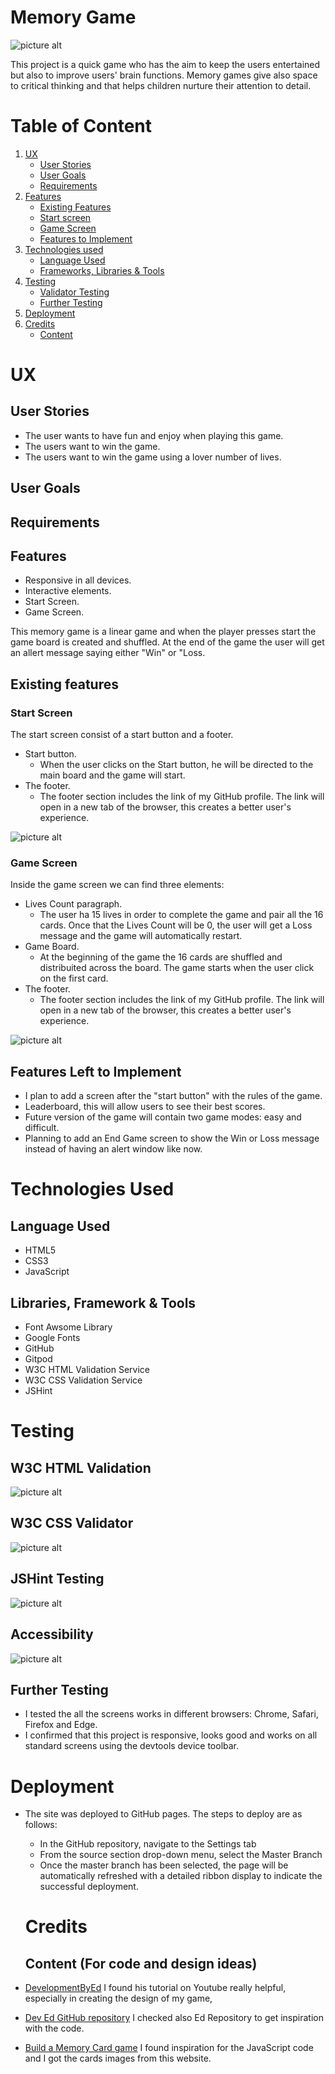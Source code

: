 # Memory Game
![picture alt](/assets/images/memory-game-responsive.PNG "Game responsive in all devices")


This project is a quick game who has the aim to keep the users entertained but also to improve users' brain functions. Memory games give also space to critical thinking and that helps children nurture their attention to detail.


# Table of Content

1. [UX](#Ux)
   - [User Stories](#user-stories)
   - [User Goals](#user-goals)
   - [Requirements](#requirements)
2. [Features](#features)
   - [Existing Features](#existing-features)
   - [Start screen](#start-screen)
   - [Game Screen](#game-screen)
   - [Features to Implement](#features-left-to-implement)
3. [Technologies used](#technologies-used)
   - [Language Used](#language-used)
   - [Frameworks, Libraries & Tools](#libraries-framework--tools)
4. [Testing](#testing)
   - [Validator Testing](#w3c-html-validation)
   - [Further Testing](#further-testing)
5. [ Deployment](#deployment)
6. [Credits](#credits)
    - [Content](#content-for-code-and-design-ideas)

# UX 
## User Stories 
- The user wants to have fun and enjoy when playing this game.
- The users want to win the game.
- The users want to win the game using a lover number of lives.
## User Goals 
## Requirements 

## Features
- Responsive in all devices.
- Interactive elements.
- Start Screen.
- Game Screen.

This memory game is a linear game and when the player presses start the game board is created and shuffled. At the end of the game the user will get an allert message saying either "Win" or "Loss.
## Existing features

### Start Screen
The start screen consist of a start button and a footer.

- Start button.
  - When the user clicks on the Start button, he will be directed to the main board and the game will start.
- The footer.
  - The footer section includes the link of my GitHub profile. The link will open in a new tab of the browser, this creates a better user's experience.

![picture alt](/assets/images/start-screen.PNG "Start screen")

### Game Screen
Inside the game screen we can find three elements:
- Lives Count paragraph.
  - The user ha 15 lives in order to complete the game and pair all the 16 cards. Once that the Lives Count will be 0, the user will get a Loss message and the game will automatically restart.
- Game Board.
  - At the beginning of the game the 16 cards are shuffled and distribuited across the board. The game starts when the user click on the first card.
- The footer.
  - The footer section includes the link of my GitHub profile. The link will open in a new tab of the browser, this creates a better user's experience.
 
![picture alt](/assets/images/game-screen.PNG "Game screen")

## Features Left to Implement 
- I plan to add a screen after the "start button" with the rules of the game.
- Leaderboard, this will allow users to see their best scores.
- Future version of the game will contain two game modes: easy and difficult. 
- Planning to add an End Game screen to show the Win or Loss message instead of having an alert window like now.

# Technologies Used

## Language Used
- HTML5
- CSS3
- JavaScript

## Libraries, Framework & Tools
- Font Awsome Library
- Google Fonts
- GitHub
- Gitpod
- W3C HTML Validation Service
- W3C CSS Validation Service
- JSHint

# Testing
## W3C HTML Validation

![picture alt](/assets/images/html-validator.PNG "HTML validator")

## W3C CSS Validator

![picture alt](/assets/images/css-validator.PNG "Css Validator")

## JSHint Testing

![picture alt](/assets/images/js-validator.PNG "JavaScript Validator")

## Accessibility
![picture alt](/assets/images/accessibility.PNG "Accessibility")

## Further Testing
- I tested the all the screens works in different browsers: Chrome, Safari, Firefox and Edge.
- I confirmed that this project is responsive, looks good and works on all standard screens using the devtools device toolbar.

# Deployment
- The site was deployed to GitHub pages. The steps to deploy are as follows:
   - In the GitHub repository, navigate to the Settings tab
   - From the source section drop-down menu, select the Master Branch
   - Once the master branch has been selected, the page will be automatically refreshed with a detailed ribbon display to indicate the successful deployment.

   # Credits

   ## Content (For code and design ideas) 

- [DevelopmentByEd](https://developedbyed.com/ "Named link title") I found his tutorial on Youtube really helpful, especially in creating the design of my game,
- [Dev Ed GitHub repository](https://github.com/developedbyed/ "Dev Ed GitHub repository") I checked also Ed Repository to get inspiration with the code.
- [Build a Memory Card game]( "https://www.codingnepalweb.com/build-memory-card-game-html-javascript/") I found inspiration for the JavaScript code and I got the cards images from this website.

